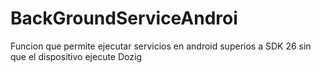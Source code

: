 # BackGroundServiceAndroi

Funcion que permite ejecutar servicios en android superios a SDK 26 sin que el dispositivo ejecute Dozig

